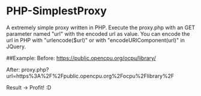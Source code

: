 # PHP-SimplestProxy
A extremely simple proxy written in PHP. Execute the proxy.php with an GET parameter named "url" with the encoded url as value. You can encode the url in PHP with "urlencode($url)" or with "encodeURIComponent(url)" in JQuery.

##Example: 
Before: https://public.opencpu.org/ocpu/library/

After:  proxy.php?url=https%3A%2F%2Fpublic.opencpu.org%2Focpu%2Flibrary%2F

Result -> Profit! :D
